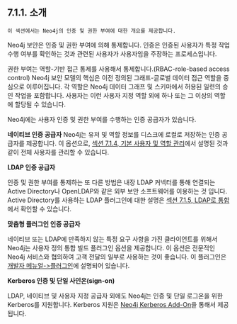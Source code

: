 
## 7.1.1. 소개 

```
이 섹션에서는 Neo4j의 인증 및 권한 부여에 대한 개요를 제공합니다. 
```

Neo4j 보안은 인증 및 권한 부여에 의해 통제합니다. 인증은 인증된 사용자가 특정 작업 수행 여부를 확인하는 것과 관련된 사용자가 사용자임을 주장하는 프로세스입니다.

권한 부여는 역할-기반 접근 통제를 사용해서 통제합니다.(RBAC-role-based access control)
Neo4j 보안 모델의 핵심은 이전 정의된 그래프-글로벌 데이터 접근 역할을 중심으로 이루어집니다. 각 역할은 Neo4j 데이터 그래프 및 스키마에서 허용된 일련의 승인 작업을 포함합니다. 사용자는 이런 사용자 지정 역할 외에 하나 또는 그 이상의 역할에 할당될 수 있습니다.

Neo4j에는 사용자 인증 및 권한 부여를 수행하는 인증 공급자가 있습니다.

**네이티브 인증 공급자**
Neo4j는 유저 및 역할 정보를 디스크에 로컬로 저장하는 인증 공급자를 제공합니다. 이 옵션으로, [섹션 7.1.4, 기본 사용자 및 역할 관리](./authentication-authorization/native-user-role-management.md)에서 설명된 것과 같이 전체 사용자를 관리할 수 있습니다. 

**LDAP 인증 공급자**

인증 및 권한 부여를 통제하는 또 다른 방법은 내장 LDAP 커넥터를 통해 연결되는 Active Directory나 OpenLDAP와 같은 외부 보안 소프트웨어를 이용하는 것 입니다. Active Directory를 사용하는 LDAP 플러그인에 대한 설명은 [섹션 7.1.5, LDAP로 통합](/security/authentication-authorization/ldap-integration.md)에서 확인할 수 있습니다. 

**맞춤형 플러그인 인증 공급자**

네이티브 또는 LDAP에 만족하지 않는 특정 요구 사항을 가진 클라이언트를 위해서 Neo4j는 사용자 정의 통합 빌드 플러그인 옵션을 제공합니다. 이 옵션은 전문적인 Neo4j 서비스와 협의하여 고객 전달의 일부로 사용하는 것이 좋습니다. 이 플러그인은 [개발자 메뉴얼->플러그인](https://neo4j.com/docs/developer-manual/3.4/extending-neo4j/auth-plugins/)에 설명되어 있습니다. 

**Kerberos 인증 및 단일 사인온(sign-on)**

LDAP, 네이티브 및 사용자 지정 공급자 외에도 Neo4j는 인증 및 단일 로그온을 위한 Kerberos를 지원합니다. Kerberos 지원은 [Neo4j Kerberos Add-On](https://neo4j.com/docs/add-on/kerberos/1.0)을 통해서 제공됩니다. 